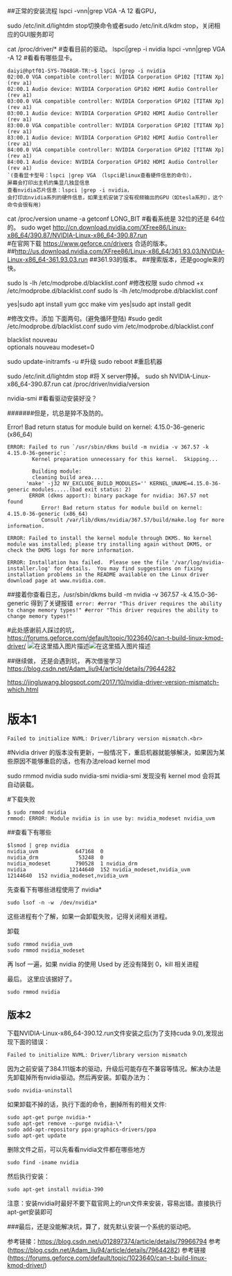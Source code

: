 ﻿##正常的安装流程
lspci -vnn|grep VGA -A 12     看GPU，


sudo /etc/init.d/lightdm stop切换命令或者sudo /etc/init.d/kdm stop，关闭相应的GUI服务即可

cat /proc/driver/*   #查看目前的驱动。
lspci|grep -i nvidia
lspci -vnn|grep VGA -A 12  #看看有哪些显卡。

```
daiyi@hptf01-SYS-7048GR-TR:~$ lspci |grep -i nvidia
02:00.0 VGA compatible controller: NVIDIA Corporation GP102 [TITAN Xp] (rev a1)
02:00.1 Audio device: NVIDIA Corporation GP102 HDMI Audio Controller (rev a1)
03:00.0 VGA compatible controller: NVIDIA Corporation GP102 [TITAN Xp] (rev a1)
03:00.1 Audio device: NVIDIA Corporation GP102 HDMI Audio Controller (rev a1)
83:00.0 VGA compatible controller: NVIDIA Corporation GP102 [TITAN Xp] (rev a1)
83:00.1 Audio device: NVIDIA Corporation GP102 HDMI Audio Controller (rev a1)
84:00.0 VGA compatible controller: NVIDIA Corporation GP102 [TITAN Xp] (rev a1)
84:00.1 Audio device: NVIDIA Corporation GP102 HDMI Audio Controller (rev a1)
`(查看显卡型号：lspci |grep VGA （lspci是linux查看硬件信息的命令），
屏幕会打印出主机的集显几独显信息
查看nvidia芯片信息：lspci |grep -i nvidia，
会打印出nvidia系列的硬件信息，如果主机安装了没有视频输出的GPU（如tesla系列），这个命令会很有用)
```


cat /proc/version
uname -a
getconf LONG_BIT  #看看系统是 32位的还是 64位的。
sudo wget http://cn.download.nvidia.com/XFree86/Linux-x86_64/390.87/NVIDIA-Linux-x86_64-390.87.run   
#在官网下载 https://www.geforce.cn/drivers 合适的版本。
##http://us.download.nvidia.com/XFree86/Linux-x86_64/361.93.03/NVIDIA-Linux-x86_64-361.93.03.run  ##361.93的版本。
##搜索版本，还是google来的快。

sudo ls -lh /etc/modprobe.d/blacklist.conf    #修改权限
sudo chmod  +x  /etc/modprobe.d/blacklist.conf 
sudo ls -lh /etc/modprobe.d/blacklist.conf 
  
yes|sudo apt install yum gcc make vim 
yes|sudo apt install gedit

   #修改文件。添加  下面两句。(避免循环登陆)
#sudo gedit /etc/modprobe.d/blacklist.conf 
sudo vim /etc/modprobe.d/blacklist.conf 

blacklist nouveau            
optionals nouveau modeset=0


   
   
sudo update-initramfs -u   #升级
sudo reboot   #重启机器


sudo /etc/init.d/lightdm stop   #将 X server停掉。
sudo sh NVIDIA-Linux-x86_64-390.87.run
cat /proc/driver/nvidia/version 
 
nvidia-smi    #看看驱动安装好没？

#######但是，坑总是猝不及防的。

 Error! Bad return status for module build on kernel: 4.15.0-36-generic (x86_64)                                                                                                                                                        
 ```
 ERROR: Failed to run `/usr/sbin/dkms build -m nvidia -v 367.57 -k 4.15.0-36-generic`:   
         Kernel preparation unnecessary for this kernel.  Skipping...                                                                                                                                                                               
            
         Building module:                                                                                                                                                                                                                                                                                                                                                                                                                                                                   
         cleaning build area....                                                                                                                                                                                                                
 	   'make' -j32 NV_EXCLUDE_BUILD_MODULES='' KERNEL_UNAME=4.15.0-36-generic modules.....(bad exit status: 2)                                                                                                                                
 		ERROR (dkms apport): binary package for nvidia: 367.57 not found                                                                                                                                                                       
			Error! Bad return status for module build on kernel: 4.15.0-36-generic (x86_64)                                                                                                                                                        
			Consult /var/lib/dkms/nvidia/367.57/build/make.log for more information. 
```

```
ERROR: Failed to install the kernel module through DKMS. No kernel module was installed; please try installing again without DKMS, or check the DKMS logs for more information.

ERROR: Installation has failed.  Please see the file '/var/log/nvidia-installer.log' for details.  You may find suggestions on fixing installation problems in the README available on the Linux driver download page at www.nvidia.com. 
```
##接着你查看日志，/usr/sbin/dkms build -m nvidia -v 367.57 -k 4.15.0-36-generic
得到了关键报错` error: #error "This driver requires the ability to change memory types!"
#error "This driver requires the ability to change memory types!"`

#此处感谢前人踩过的坑，
https://forums.geforce.com/default/topic/1023640/can-t-build-linux-kmod-driver/
![在这里插入图片描述](https://img-blog.csdnimg.cn/20181101180409893.png)![在这里插入图片描述](https://img-blog.csdnimg.cn/20181101182338424.png?x-oss-process=image/watermark,type_ZmFuZ3poZW5naGVpdGk,shadow_10,text_aHR0cHM6Ly9ibG9nLmNzZG4ubmV0L3dlaXhpbl80MTA4ODg5MQ==,size_16,color_FFFFFF,t_70)

##继续做， 还是会遇到坑，
再次借鉴学习
https://blog.csdn.net/Adam_liu94/article/details/79644282

https://jingluwang.blogspot.com/2017/10/nvidia-driver-version-mismatch-which.html

# 版本1
```
Failed to initialize NVML: Driver/library version mismatch.<br>
```
#Nvidia driver 的版本没有更新，一般情况下，重启机器就能够解决，如果因为某些原因不能够重启的话，也有办法reload kernel mod

sudo rmmod nvidia
sudo nvidia-smi
nvidia-smi 发现没有 kernel mod 会将其自动装载。

#下载失败
```
$ sudo rmmod nvidia
rmmod: ERROR: Module nvidia is in use by: nvidia_modeset nvidia_uvm
```
##查看下有哪些
```
$lsmod | grep nvidia
nvidia_uvm            647168  0
nvidia_drm             53248  0
nvidia_modeset        790528  1 nvidia_drm
nvidia              12144640  152 nvidia_modeset,nvidia_uvm            12144640  152 nvidia_modeset,nvidia_uvm
```
先查看下有哪些进程使用了 nvidia*

```
sudo lsof -n -w  /dev/nvidia*
```
这些进程有个了解，如果一会卸载失败，记得关闭相关进程。

卸载
```
sudo rmmod nvidia_uvm
sudo rmmod nvidia_modeset
```


再 lsof 一遍，如果 nvidia 的使用 Used by 还没有降到 0，kill 相关进程

最后。 这里应该据好了。
```
sudo rmmod nvidia
```

## 版本2

下载NVIDIA-Linux-x86_64-390.12.run文件安装之后(为了支持cuda 9.0),发现出现下面的错误：

```
Failed to initialize NVML: Driver/library version mismatch
```
因为之前安装了384.111版本的驱动，升级后可能存在不兼容等情况。解决办法是先卸载掉所有nvidia驱动。然后再安装。卸载办法为：

```
sudo nvidia-uninstall
```


如果卸载不掉的话，执行下面的命令，删掉所有的相关文件:
```
sudo apt-get purge nvidia-*
sudo apt-get remove --purge nvidia-\*
sudo add-apt-repository ppa:graphics-drivers/ppa
sudo apt-get update
```

删除文件之前，可以先看看nvidia文件都在哪些地方
```
sudo find -iname nvidia
```
然后执行安装：
```
sudo apt-get install nvidia-390
```


注意：安装nvidia时最好不要下载官网上的run文件来安装，容易出错。直接执行apt-get安装即可

###最后，还是没能解决坑，算了，就先默认安装一个系统的驱动吧。


参考链接：https://blog.csdn.net/u012897374/article/details/79966794 
参考(https://blog.csdn.net/Adam_liu94/article/details/79644282)
参考链接(https://forums.geforce.com/default/topic/1023640/can-t-build-linux-kmod-driver/)
